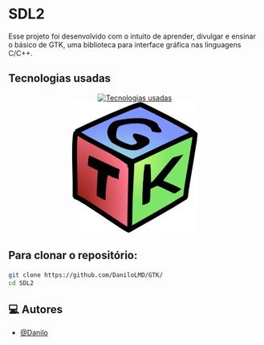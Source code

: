 # SDL2
Esse projeto foi desenvolvido com o intuito de aprender, divulgar e ensinar o básico de GTK, uma biblioteca para interface gráfica nas linguagens C/C++.

## Tecnologias usadas

<div align="center">
  <a href="https://skillicons.dev">
    <img src="https://skillicons.dev/icons?i=c,cmake,cpp&theme=dark" alt="Tecnologias usadas" />
    <br>
    <img src="GTK.png" alt="Tecnologias usadas" />
  </a>
</div>

## Para clonar o repositório:
```bash
git clone https://github.com/DaniloLMD/GTK/
cd SDL2
```

## 💻 Autores

- [@Danilo](https://github.com/DaniloLMD)
  
